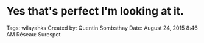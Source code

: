 # Yes that's perfect l'm looking at it.

Tags: wilayahks
Created by: Quentin Sombsthay
Date: August 24, 2015 8:46 AM
Réseau: Surespot